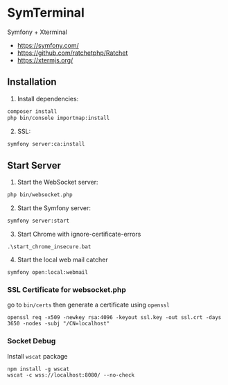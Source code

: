 # SymTerminal
Symfony + Xterminal
- https://symfony.com/
- https://github.com/ratchetphp/Ratchet
- https://xtermjs.org/


## Installation
1. Install dependencies:
```bash
composer install
php bin/console importmap:install
```

2. SSL:
```bash
symfony server:ca:install
```

## Start Server
1. Start the WebSocket server:
```bash
php bin/websocket.php
```

2. Start the Symfony server:
```bash
symfony server:start
```

3. Start Chrome with ignore-certificate-errors
```
.\start_chrome_insecure.bat
```

4. Start the local web mail catcher 
```
symfony open:local:webmail
```

### SSL Certificate for websocket.php
go to `bin/certs` then generate a certificate using `openssl`
```
openssl req -x509 -newkey rsa:4096 -keyout ssl.key -out ssl.crt -days 3650 -nodes -subj "/CN=localhost"
```

### Socket Debug
Install `wscat` package 
```
npm install -g wscat
wscat -c wss://localhost:8080/ --no-check
```